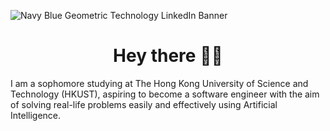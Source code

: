 ![Navy Blue Geometric Technology LinkedIn Banner](https://github.com/user-attachments/assets/4e105304-617a-4924-ae10-973a9ee62bd5)

<h1 style="text-align:center">Hey there 👋🏼 </h1>







I am a sophomore studying at The Hong Kong University of Science and Technology (HKUST), aspiring to become a software engineer with the aim of solving real-life problems easily and effectively using Artificial Intelligence. 
